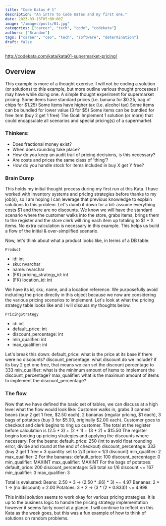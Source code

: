 ```yaml
---
title: "Code Katas # 1"
description: "An intro to Code Katas and my first one."
date: 2023-03-13T05:00:00Z
image: "/images/posts/01.jpg"
categories: ["career", "tech", "code", "codekata"]
authors: ["Brandon"]
tags: ["career", "ceo", "tech", "software", "determination"]
draft: false
---
```

http://codekata.com/kata/kata01-supermarket-pricing/

## Overview
This example is more of a thought exercise. I will not be coding a solution (or solutions) to this example, but more outline various thought processes I may have while doing one. A simple thought experiment for supermarket pricing:
Some items have standard prices (i.e. banana for $0.25, bag of chips for $1.25)
Some items have higher tax (i.e. alcohol tax)
Some items can be bundled for lower value (3 for $5)
Some items can be bundled for free item (buy 2 get 1 free)
The Goal: Implement 1 solution (or more) that could encapsulate all scenarios and special pricing(s) of a supermarket.
### Thinkers: 
- Does fractional money exist?
- When does rounding take place?
- How do you keep an audit trail of pricing decisions, is this necessary?
- Are costs and prices the same class of 'thing'?
- How do you handle stock for items included in buy X get Y free?

### Brain Dump
This holds my initial thought process during my first run at this Kata. I have worked with inventory systems and pricing strategies before thanks to my job(s), so I am hoping I can leverage that previous knowledge to explain solutions to this problem.
Let's dumb it down for a bit: assume everything costs $1 and there are no discounts. We know we will have the standard scenario where the customer walks into the store, grabs items, brings them to the register and the store clerk will ring each item up totaling to $1 * X items. No extra calculation is necessary in this example. This helps us build a flow of the initial & over-simplified scenario.

Now, let's think about what a product looks like, in terms of a DB table:

`Product`
- id: int
- sku: nvarchar
- name: nvarchar
- (FK) pricing_strategy_id: int
- (FK) location_id: int

We have its id, sku, name, and a location reference. We purposefully avoid including the price directly in this object because we now are considering the various pricing scenarios to implement. Let's look at what the pricing strategy table looks like and I will discuss my thoughts below.

`PricingStrategy`
- id: int
- default_price: int
- discount_percentage: int
- min_qualifier: int
- max_qualifier: int

Let's break this down:
default_price: what is the price at its base if there were no discounts?
discount_percentage: what discount do we include? if its buy 2 get one free, that means we can set the discount percentage to 333
min_qualifier: what is the minimum amount of items to implement the discount_percentage?
max_qualifier: what is the maximum amount of items to implement the discount_percentage?

### The flow
Now that we have defined the basic set of tables, we can discuss at a high level what the flow would look like:
Customer walks in, grabs 3 canned beans (buy 2 get 1 free, $2.50 each), 2 bananas (regular pricing, $1 each), 3 bags of potatoes (buy 3 for $5.00, originally $2.00 each). 
Customer goes to checkout and clerk begins to ring up customer.
The total at the register before calculation is (2.5 * 3) + (2 * 1) + (3 * 2) = $15.50
The register begins looking up pricing strategies and applying the discounts where necessary:
For the beans:
default_price: 250 (int to avoid float rounding error, divide and round at the end of checkout)
discount_percentage: 333 (buy 2 get 1 free = 3 quantity set to 2/3 price = 1/3 discount)
min_qualifier: 2
max_qualifier: 2
For the bananas:
default_price: 100
discount_percentage: 0
min_qualifier: MAXINT
max_qualifier: MAXINT
For the bags of potatoes:
default_price: 200
discount_percentage: 5/6 total so 1/6 discount ~= 167
min_qualifier: 3
max_qualifier: 3

Total is evaluated:
Beans: 2.50 * 3 -> (2.50 * .66) * 3) ~= 4.97
Bananas: 2 * 1 -> (no discount) = 2.00
Potatoes: 3 * 2 -> (3 * (2 * 0.833)) ~= 4.998

This initial solution seems to work okay for various pricing strategies. It is up to the business logic to handle the pricing strategy implementation however it seems fairly novel at a glance. I will continue to reflect on this Kata as the week goes, but this was a fun example of how to think of solutions on random problems. 